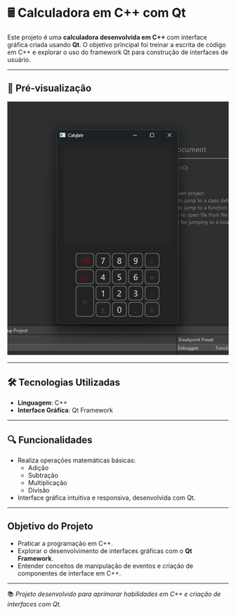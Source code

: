 # 🖩 Calculadora em C++ com Qt

Este projeto é uma **calculadora desenvolvida em C++** com interface gráfica criada usando **Qt**. O objetivo principal foi treinar a escrita de código em C++ e explorar o uso do framework Qt para construção de interfaces de usuário.

---

## 📸 Pré-visualização

<div align="center">
  <img src="pre-cplus.png" alt="Interface da Calculadora em C++ com Qt">
</div>

---

## 🛠️ Tecnologias Utilizadas

- **Linguagem**: C++
- **Interface Gráfica**: Qt Framework

---

## 🔍 Funcionalidades

- Realiza operações matemáticas básicas:
  - Adição
  - Subtração
  - Multiplicação
  - Divisão
- Interface gráfica intuitiva e responsiva, desenvolvida com Qt.

---

## Objetivo do Projeto

- Praticar a programação em C++.
- Explorar o desenvolvimento de interfaces gráficas com o **Qt Framework**.
- Entender conceitos de manipulação de eventos e criação de componentes de interface em C++.

---

📚 *Projeto desenvolvido para aprimorar habilidades em C++ e criação de interfaces com Qt.*
